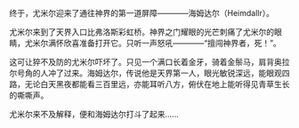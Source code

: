 终于，尤米尔迎来了通往神界的第一道屏障————海姆达尔（Heimdallr）。

尤米尔来到了天界入口比弗洛斯彩虹桥。神界之门耀眼的光芒刺痛了尤米尔的眼睛，尤米尔满怀欣喜准备打开它。只听一声怒吼————“擅闯神界者，死！”。 

这可让猝不及防的尤米尔吓坏了。只见一个满口长着金牙，骑着金鬃马，肩背奥拉尔号角的人冲了过来。海姆达尔，传说他是天界第一人，眼光敏锐深远，能眼观四路，无论白天黑夜都能看三百里远，亦能耳听八方，俯伏在地上能听得见青草生长的嘶嘶声。

尤米尔来不及解释，便和海姆达尔打斗了起来......
